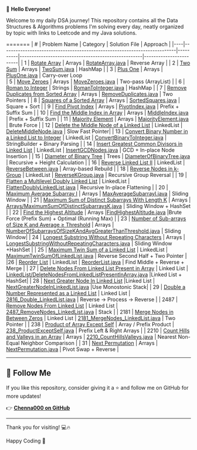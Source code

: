 👋 **Hello Everyone!**  

Welcome to my daily DSA journey! This repository contains all the Data Structures & Algorithms problems I'm solving every day, neatly organized by topic with links to Leetcode and my Java solutions.

=======
| #  | Problem Name                                                             | Category | Solution File                                       | Approach               |
|----|--------------------------------------------------------------------------|----------|----------------------------------------------------|------------------------|
| 1  | [Rotate Array](https://leetcode.com/problems/rotate-array/)             | Arrays   | [RotateArray.java](Arrays/RotateArray.java)         | Reverse Array          |
| 2  | [Two Sum](https://leetcode.com/problems/two-sum/)                        | Arrays   | [TwoSum.java](Arrays/TwoSum.java)                   | HashMap                |
| 3  | [Plus One](https://leetcode.com/problems/plus-one/)                      | Arrays   | [PlusOne.java](Arrays/PlusOne.java)                 | Carry-over Loop  
| 5  | [Move Zeroes](https://leetcode.com/problems/move-zeroes/)               | Arrays   | [MoveZeroes.java](Arrays/MoveZeroes.java)           | Two-pass (ArrayList)   |
| 6  | [Roman to Integer](https://leetcode.com/problems/roman-to-integer/)     | Strings  | [RomanToInteger.java](Arrays/RomanToInteger.java)  | HashMap       |
| 7  | [Remove Duplicates from Sorted Array](https://leetcode.com/problems/remove-duplicates-from-sorted-array/) | Arrays | [RemoveDuplicates.java](Arrays/RemoveDuplicates.java) | Two Pointers |
| 8  | [Squares of a Sorted Array](https://leetcode.com/problems/squares-of-a-sorted-array/) | Arrays | [SortedSquares.java](Arrays/SortedSquares.java) | Square + Sort |
| 9  | [Find Pivot Index](https://leetcode.com/problems/find-pivot-index/) | Arrays | [PivotIndex.java](Arrays/PivotIndex.java) | Prefix + Suffix Sum |
| 10 | [Find the Middle Index in Array](https://leetcode.com/problems/find-the-middle-index-in-array/) | Arrays | [MiddleIndex.java](Arrays/MiddleIndex.java) | Prefix + Suffix Sum |
| 11 | [Majority Element](https://leetcode.com/problems/majority-element/) | Arrays | [MajorityElement.java](Arrays/MajorityElement.java) | Brute Force |
| 12 | [Delete the Middle Node of a Linked List](https://leetcode.com/problems/delete-the-middle-node-of-a-linked-list/) | LinkedList | [DeleteMiddleNode.java](LinkedList/DeleteMiddleNode.java) | Slow Fast Pointer|
| 13 | [Convert Binary Number in a Linked List to Integer](https://leetcode.com/problems/convert-binary-number-in-a-linked-list-to-integer/) | LinkedList | [ConvertBinaryToInteger.java](LinkedList/ConvertBinaryToInteger.java) | StringBuilder + Binary Parsing |
| 14 | [Insert Greatest Common Divisors in Linked List](https://leetcode.com/problems/insert-greatest-common-divisors-in-linked-list/) | LinkedList | [InsertGCDNodes.java](LinkedList/InsertGCDNodes.java) | GCD + In-place Node Insertion |
| 15 | [Diameter of Binary Tree](https://leetcode.com/problems/diameter-of-binary-tree/) | Trees | [DiameterOfBinaryTree.java](Arrays/DiameterOfBinaryTree.java) | Recursive + Height Calculation |
| 16 | [Reverse Linked List II](https://leetcode.com/problems/reverse-linked-list-ii/) | LinkedList | [ReverseBetween.java](LinkedList/ReverseBetween.java) | Array-based Rebuild |
| 18 | [Reverse Nodes in k-Group](https://leetcode.com/problems/reverse-nodes-in-k-group/) | LinkedList | [ReverseKGroup.java](LinkedList/ReverseKGroup.java) | Recursive Group Reversal |
| 19 | [Flatten a Multilevel Doubly Linked List](https://leetcode.com/problems/flatten-a-multilevel-doubly-linked-list/) | LinkedList | [FlattenDoublyLinkedList.java](LinkedList/FlattenDoublyLinkedList.java) | Recursive In-place Flattening |
| 20 | [Maximum Average Subarray I](https://leetcode.com/problems/maximum-average-subarray-i/) | Arrays | [MaxAverageSubarrayI.java](Arrays/MaxAverageSubarrayI.java) | Sliding Window |
| 21 | [Maximum Sum of Distinct Subarrays With Length K](https://leetcode.com/problems/maximum-sum-of-distinct-subarrays-with-length-k/) | Arrays | [Arrays/MaximumSumOfDistinctSubarraysK.java](Arrays/MaximumSumOfDistinctSubarraysK.java) | Sliding Window + HashSet |
| 22 | [Find the Highest Altitude](https://leetcode.com/problems/find-the-highest-altitude/) | Arrays |[FindHighestAltitude.java](Arrays/FindHighestAltitude.java) |Brute Force (Prefix Sum) + Optimal (Running Max) |
| 23 | [Number of Sub-arrays of Size K and Average ≥ Threshold](https://leetcode.com/problems/number-of-sub-arrays-of-size-k-and-average-greater-than-or-equal-to-threshold/) | Arrays | [NumberOfSubarraysOfSizeKAndAvgGreaterThanThreshold.java](Arrays/NumberOfSubarraysOfSizeKAndAvgGreaterThanThreshold.java) | Sliding Window|
| 24 | [Longest Substring Without Repeating Characters](https://leetcode.com/problems/longest-substring-without-repeating-characters/) |  Arrays | [LongestSubstringWithoutRepeatingCharacters.java](Arrays/LongestSubstringWithoutRepeatingCharacters.java) | Sliding Window +HashSet |
| 25 | [Maximum Twin Sum of a Linked List](https://leetcode.com/problems/maximum-twin-sum-of-a-linked-list/) | LinkedList | [MaximumTwinSumOfLinkedList.java](LinkedList/MaximumTwinSumOfLinkedList.java) | Reverse Second Half + Two Pointer |
|26 | [Reorder List](https://www.geeksforgeeks.org/problems/reorder-list/1) | LinkedList | [ReorderList.java](LinkedList/ReorderList.java) | Find Middle + Reverse + Merge |
| 27 | [Delete Nodes From Linked List Present in Array](https://leetcode.com/problems/delete-nodes-from-linked-list-present-in-array/) | Linked List | [LinkedList/DeleteNodesFromLinkedListPresentInArray.java](LinkedList/DeleteNodesFromLinkedListPresentInArray.java) |Linked List + HashSet|
| 28 | [Next Greater Node In Linked List](https://leetcode.com/problems/next-greater-node-in-linked-list/) |Linked List | [NextGreaterNodeInLinkedList.java](LinkedList/NextGreaterNodeInLinkedList.java) |Use Monostonic Stack|
| 29 | [Double a Number Represented as a Linked List](https://leetcode.com/problems/double-a-number-represented-as-a-linked-list/) | Linked List | [2816_Double_LinkedList.java](LinkedList/2816_Double_LinkedList.java) | Reverse → Process → Reverse |
| 2487 | [Remove Nodes From Linked List](https://leetcode.com/problems/remove-nodes-from-linked-list/) | Linked List | [2487_RemoveNodes_LinkedList.java](LinkedList/2487_RemoveNodes_LinkedList.java) | Stack |
| 2181 | [Merge Nodes in Between Zeros](https://leetcode.com/problems/merge-nodes-in-between-zeros/) | Linked List | [2181_MergeNodes_LinkedList.java](LinkedList/2181_MergeNodes_LinkedList.java) | Two Pointer |
| 238 | [Product of Array Except Self](https://leetcode.com/problems/product-of-array-except-self/) | Array / Prefix Product | [238_ProductExceptSelf.java](Arrays/238_ProductExceptSelf.java) | Prefix Left & Right Arrays |
| 2210 | [Count Hills and Valleys in an Array](https://leetcode.com/problems/count-hills-and-valleys-in-an-array/) | Arrays | [2210_CountHillsValleys.java](Arrays/2210_CountHillsValleys.java) | Nearest Non-Equal Neighbor Comparison |
| 31 | [Next Permutation](https://leetcode.com/problems/next-permutation/) | Arrays | [NextPermutation.java](Arrays/NextPermutation.java) | Pivot Swap + Reverse |

---

## 📌 Follow Me

If you like this repository, consider giving it a ⭐ and follow me on GitHub for more updates!

👉 [**Chenna000 on GitHub**](https://github.com/Chenna000)

---

Thank you for visiting! 💻🔥  

Happy Coding 💙

